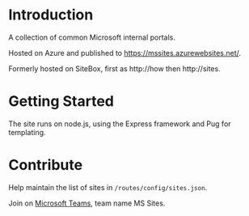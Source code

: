 # Introduction
A collection of common Microsoft internal portals.

Hosted on Azure and published to https://mssites.azurewebsites.net/.

Formerly hosted on SiteBox, first as http://how then http://sites.

# Getting Started
The site runs on node.js, using the Express framework and Pug for templating.

# Contribute
Help maintain the list of sites in `/routes/config/sites.json`.

Join on [Microsoft Teams](https://teams.microsoft.com/l/team/19:f6fde02a406b47fab19b7abf7aa9154e@thread.skype/), team name MS Sites.